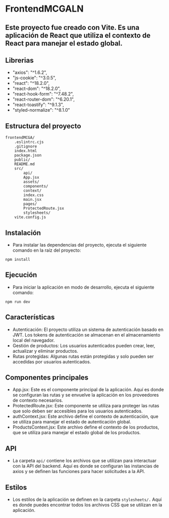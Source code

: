 # FrontendMCGALN
## Este proyecto fue creado con Vite. Es una aplicación de React que utiliza el contexto de React para manejar el estado global.

## Librerias
- "axios": "^1.6.2",
- "js-cookie": "^3.0.5",
- "react": "^18.2.0",
- "react-dom": "^18.2.0",
- "react-hook-form": "^7.48.2",
- "react-router-dom": "^6.20.1",
- "react-toastify": "^9.1.3",
- "styled-normalize": "^8.1.0"

## Estructura del proyecto
```
frontendMCGA/
    .eslintrc.cjs
    .gitignore
    index.html
    package.json
    public/
    README.md
    src/
        api/
        App.jsx
        assets/
        components/
        context/
        index.css
        main.jsx
        pages/
        ProtectedRoute.jsx
        stylesheets/
    vite.config.js 
```

## Instalación
- Para instalar las dependencias del proyecto, ejecuta el siguiente comando en la raíz del proyecto:
```
npm install
```

## Ejecución
- Para iniciar la aplicación en modo de desarrollo, ejecuta el siguiente comando:
```
npm run dev
```

## Características
- Autenticación: El proyecto utiliza un sistema de autenticación basado en JWT. Los tokens de autenticación se almacenan en el almacenamiento local del navegador.
- Gestión de productos: Los usuarios autenticados pueden crear, leer, actualizar y eliminar productos.
- Rutas protegidas: Algunas rutas están protegidas y solo pueden ser accedidas por usuarios autenticados.

## Componentes principales
- App.jsx: Este es el componente principal de la aplicación. Aquí es donde se configuran las rutas y se envuelve la aplicación en los proveedores de contexto necesarios.
- ProtectedRoute.jsx: Este componente se utiliza para proteger las rutas que solo deben ser accesibles para los usuarios autenticados.
- authContext.jsx: Este archivo define el contexto de autenticación, que se utiliza para manejar el estado de autenticación global.
- ProductsContext.jsx: Este archivo define el contexto de los productos, que se utiliza para manejar el estado global de los productos.

## API
- La carpeta `api/` contiene los archivos que se utilizan para interactuar con la API del backend. Aquí es donde se configuran las instancias de axios y se definen las funciones para hacer solicitudes a la API.

## Estilos
- Los estilos de la aplicación se definen en la carpeta `stylesheets/.` Aquí es donde puedes encontrar todos los archivos CSS que se utilizan en la aplicación.
